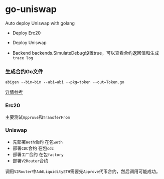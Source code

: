 # go-uniswap
Auto deploy Uniswap with golang

* Deploy Erc20

* Deploy Uniswap 

* Backend 
backends.SimulateDebug设置true，可以查看合约返回值和生成`trace log`

### 生成合约Go文件
```
abigen --bin=bin --abi=abi --pkg=token --out=Token.go
```
[详情参考](https://blog.csdn.net/JIYILANZHOU/article/details/104000285)

### Erc20
主要测试`Approve`和`TransferFrom`
### Uniswap
* 先部署`Weth`合约 在包`weth`
* 部署`CDC`合约 在包`cdc`
*  部署`工厂`合约 在包`factory`
*  部署`V2Router`合约

调用`V2Router`中`AddLiquidityETH`需要先`Approve`代币合约，然后调用可能成功。